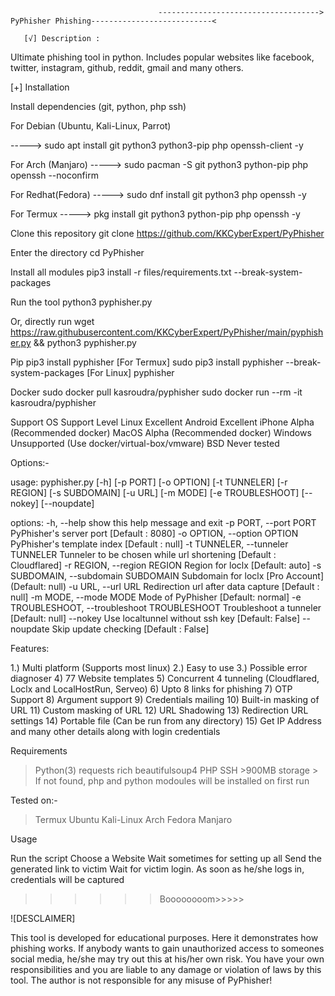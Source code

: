                                      ------------------------------------> PyPhisher Phishing---------------------------<
       
       [√] Description :
Ultimate phishing tool in python. Includes popular websites like facebook, twitter, instagram, github, reddit, gmail and many others.



[+] Installation

Install dependencies (git, python, php ssh)

For Debian (Ubuntu, Kali-Linux, Parrot)

----->  sudo apt install git python3 python3-pip php openssh-client -y

For Arch (Manjaro)
----->  sudo pacman -S git python3 python-pip php openssh --noconfirm

For Redhat(Fedora)
----->  sudo dnf install git python3 php openssh -y

For Termux
----->   pkg install git python3 python-pip php openssh -y

Clone this repository
git clone https://github.com/KKCyberExpert/PyPhisher

Enter the directory
cd PyPhisher

Install all modules
pip3 install -r files/requirements.txt --break-system-packages

Run the tool
python3 pyphisher.py

Or, directly run
wget https://raw.githubusercontent.com/KKCyberExpert/PyPhisher/main/pyphisher.py && python3 pyphisher.py

Pip
pip3 install pyphisher [For Termux]
sudo pip3 install pyphisher  --break-system-packages [For Linux]
pyphisher

Docker
sudo docker pull kasroudra/pyphisher
sudo docker run --rm -it kasroudra/pyphisher


Support
OS	Support Level
Linux	Excellent
Android	Excellent
iPhone	Alpha (Recommended docker)
MacOS	Alpha (Recommended docker)
Windows	Unsupported (Use docker/virtual-box/vmware)
BSD	Never tested


Options:-

usage: pyphisher.py [-h] [-p PORT] [-o OPTION] [-t TUNNELER]
                    [-r REGION] [-s SUBDOMAIN] [-u URL] [-m MODE]
                    [-e TROUBLESHOOT] [--nokey] [--noupdate]

options:
  -h, --help                     show this help message and exit
  -p PORT,             --port PORT  PyPhisher's server port [Default : 8080]
  -o OPTION, --option OPTION
                        PyPhisher's template index [Default : null]
  -t TUNNELER, --tunneler TUNNELER
                        Tunneler to be chosen while url shortening
                        [Default : Cloudflared]
  -r REGION, --region REGION
                        Region for loclx [Default: auto]
  -s SUBDOMAIN, --subdomain SUBDOMAIN
                        Subdomain for loclx [Pro Account]
                        (Default: null)
  -u URL, --url URL     Redirection url after data capture [Default :
                        null]
  -m MODE, --mode MODE  Mode of PyPhisher [Default: normal]
  -e TROUBLESHOOT, --troubleshoot TROUBLESHOOT
                        Troubleshoot a tunneler [Default: null]
  --nokey               Use localtunnel without ssh key [Default:
                        False]
  --noupdate            Skip update checking [Default : False]





Features:

1.) Multi platform (Supports most linux)
2.) Easy to use
3.) Possible error diagnoser
4) 77 Website templates
5) Concurrent 4 tunneling (Cloudflared, Loclx and LocalHostRun, Serveo)
6) Upto 8 links for phishing
7) OTP Support
8) Argument support
9) Credentials mailing
10) Built-in masking of URL
11) Custom masking of URL
12) URL Shadowing
13) Redirection URL settings
14) Portable file (Can be run from any directory)
15) Get IP Address and many other details along with login credentials




Requirements

> Python(3)
 > requests
  >rich
  > beautifulsoup4
 > PHP
   > SSH
      >900MB storage
         > If not found, php and python modoules will be installed on first run

Tested on:-

 > Termux
> Ubuntu
> Kali-Linux
> Arch
> Fedora
> Manjaro


Usage

Run the script
Choose a Website
Wait sometimes for setting up all
Send the generated link to victim
Wait for victim login. As soon as he/she logs in, credentials will be captured
>>>>>>Boooooooom>>>>>


![DESCLAIMER]

This tool is developed for educational purposes. 
Here it demonstrates how phishing works. 
If anybody wants to gain unauthorized access to someones social media, he/she may try out this at his/her own risk.
You have your own responsibilities and you are liable to any damage or violation of laws by this tool. 
The author is not responsible for any misuse of PyPhisher!
